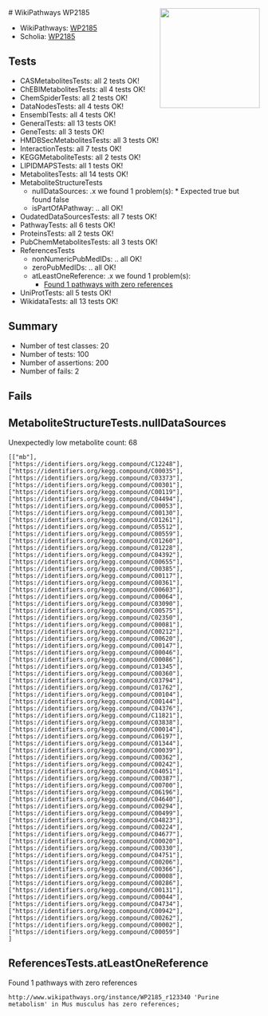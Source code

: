 <img style="float: right; width: 200px" src="https://upload.wikimedia.org/wikipedia/commons/thumb/8/83/Wplogo_with_text_500.png/640px-Wplogo_with_text_500.png" />
# WikiPathways WP2185

* WikiPathways: [WP2185](https://new.wikipathways.org/pathways/WP2185)
* Scholia: [WP2185](https://scholia.toolforge.org/wikipathways/WP2185)
## Tests
* CASMetabolitesTests: all 2 tests OK!
* ChEBIMetabolitesTests: all 4 tests OK!
* ChemSpiderTests: all 2 tests OK!
* DataNodesTests: all 4 tests OK!
* EnsemblTests: all 4 tests OK!
* GeneralTests: all 13 tests OK!
* GeneTests: all 3 tests OK!
* HMDBSecMetabolitesTests: all 3 tests OK!
* InteractionTests: all 7 tests OK!
* KEGGMetaboliteTests: all 2 tests OK!
* LIPIDMAPSTests: all 1 tests OK!
* MetabolitesTests: all 14 tests OK!
* MetaboliteStructureTests
    * nullDataSources: .x we found 1 problem(s):
            * Expected true but found false
    * isPartOfAPathway: .. all OK!
* OudatedDataSourcesTests: all 7 tests OK!
* PathwayTests: all 6 tests OK!
* ProteinsTests: all 2 tests OK!
* PubChemMetabolitesTests: all 3 tests OK!
* ReferencesTests
    * nonNumericPubMedIDs: .. all OK!
    * zeroPubMedIDs: .. all OK!
    * atLeastOneReference: .x we found 1 problem(s):
        * [Found 1 pathways with zero references](#35eb778e)
* UniProtTests: all 5 tests OK!
* WikidataTests: all 13 tests OK!


## Summary

* Number of test classes: 20
* Number of tests: 100
* Number of assertions: 200
* Number of fails: 2

## Fails

<a name="9190422c" />

## MetaboliteStructureTests.nullDataSources

Unexpectedly low metabolite count: 68
```
[["mb"],
["https://identifiers.org/kegg.compound/C12248"],
["https://identifiers.org/kegg.compound/C00035"],
["https://identifiers.org/kegg.compound/C03373"],
["https://identifiers.org/kegg.compound/C00301"],
["https://identifiers.org/kegg.compound/C00119"],
["https://identifiers.org/kegg.compound/C04494"],
["https://identifiers.org/kegg.compound/C00053"],
["https://identifiers.org/kegg.compound/C00130"],
["https://identifiers.org/kegg.compound/C01261"],
["https://identifiers.org/kegg.compound/C05512"],
["https://identifiers.org/kegg.compound/C00559"],
["https://identifiers.org/kegg.compound/C01260"],
["https://identifiers.org/kegg.compound/C01228"],
["https://identifiers.org/kegg.compound/C04392"],
["https://identifiers.org/kegg.compound/C00655"],
["https://identifiers.org/kegg.compound/C00385"],
["https://identifiers.org/kegg.compound/C00117"],
["https://identifiers.org/kegg.compound/C00361"],
["https://identifiers.org/kegg.compound/C00603"],
["https://identifiers.org/kegg.compound/C00064"],
["https://identifiers.org/kegg.compound/C03090"],
["https://identifiers.org/kegg.compound/C00575"],
["https://identifiers.org/kegg.compound/C02350"],
["https://identifiers.org/kegg.compound/C00081"],
["https://identifiers.org/kegg.compound/C00212"],
["https://identifiers.org/kegg.compound/C00620"],
["https://identifiers.org/kegg.compound/C00147"],
["https://identifiers.org/kegg.compound/C00046"],
["https://identifiers.org/kegg.compound/C00086"],
["https://identifiers.org/kegg.compound/C01345"],
["https://identifiers.org/kegg.compound/C00360"],
["https://identifiers.org/kegg.compound/C03794"],
["https://identifiers.org/kegg.compound/C01762"],
["https://identifiers.org/kegg.compound/C00104"],
["https://identifiers.org/kegg.compound/C00144"],
["https://identifiers.org/kegg.compound/C04376"],
["https://identifiers.org/kegg.compound/C11821"],
["https://identifiers.org/kegg.compound/C03838"],
["https://identifiers.org/kegg.compound/C00014"],
["https://identifiers.org/kegg.compound/C06197"],
["https://identifiers.org/kegg.compound/C01344"],
["https://identifiers.org/kegg.compound/C00039"],
["https://identifiers.org/kegg.compound/C00362"],
["https://identifiers.org/kegg.compound/C00242"],
["https://identifiers.org/kegg.compound/C04051"],
["https://identifiers.org/kegg.compound/C00387"],
["https://identifiers.org/kegg.compound/C00700"],
["https://identifiers.org/kegg.compound/C06196"],
["https://identifiers.org/kegg.compound/C04640"],
["https://identifiers.org/kegg.compound/C00294"],
["https://identifiers.org/kegg.compound/C00499"],
["https://identifiers.org/kegg.compound/C04823"],
["https://identifiers.org/kegg.compound/C00224"],
["https://identifiers.org/kegg.compound/C04677"],
["https://identifiers.org/kegg.compound/C00020"],
["https://identifiers.org/kegg.compound/C00330"],
["https://identifiers.org/kegg.compound/C04751"],
["https://identifiers.org/kegg.compound/C00206"],
["https://identifiers.org/kegg.compound/C00366"],
["https://identifiers.org/kegg.compound/C00008"],
["https://identifiers.org/kegg.compound/C00286"],
["https://identifiers.org/kegg.compound/C00131"],
["https://identifiers.org/kegg.compound/C00044"],
["https://identifiers.org/kegg.compound/C04734"],
["https://identifiers.org/kegg.compound/C00942"],
["https://identifiers.org/kegg.compound/C00262"],
["https://identifiers.org/kegg.compound/C00002"],
["https://identifiers.org/kegg.compound/C00059"]
]
```

<a name="35eb778e" />

## ReferencesTests.atLeastOneReference

Found 1 pathways with zero references
```
http://www.wikipathways.org/instance/WP2185_r123340 'Purine metabolism' in Mus musculus has zero references; 
```

